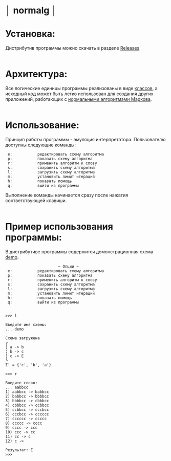 # │ normalg │

# Установка:
Дистрибутив программы можно скачать в разделе [Releases](https://github.com/COOLIRON2311/normalg/releases)
<br></br>

# Архитектура:
Все логические единицы программы реализованы в виде [классов](src/), а исходный код может быть легко использован для создания других приложений, работающих с [нормальными алгоритмами Маркова](https://ru.wikipedia.org/wiki/Нормальный_алгоритм).
<br></br>

# Использование:

Принцип работы программы - эмуляция интерпретатора. Пользователю доступны следующие команды:

```
 e:           редактировать схему алгоритма
 p:           показать схему алгоритма
 r:           применить алгоритм к слову
 s:           сохранить схему алгоритма
 l:           загрузить схему алгоритма
 m:           установить лимит итераций
 h:           показать помощь
 q:           выйти из программы
```
Выполнение команды начинается сразу после нажатия соответствующей клавиши.
<br></br>

# Пример использования программы:
В дистрибутиве программы содержится демонстрационная схема [demo](alg/demo.alg).
```
                       ~ Опции ~
 e:           редактировать схему алгоритма
 p:           показать схему алгоритма
 r:           применить алгоритм к слову
 s:           сохранить схему алгоритма
 l:           загрузить схему алгоритма
 m:           установить лимит итераций
 h:           показать помощь
 q:           выйти из программы


>>> l

Введите имя схемы:
... demo

Схема загружена
╭
╎ a -> b
╎ b -> c
╎ c -> E
╰
Σ' = {'c', 'b', 'a'}

>>> r

Введите слово:
... aabbcc
1) aabbcc -> babbcc
2) babbcc -> bbbbcc
3) bbbbcc -> cbbbcc
4) cbbbcc -> ccbbcc
5) ccbbcc -> cccbcc
6) cccbcc -> cccccc
7) cccccc -> ccccc
8) ccccc -> cccc
9) cccc -> ccc
10) ccc -> cc
11) cc -> c
12) c ->

Результат: E
>>>
```
